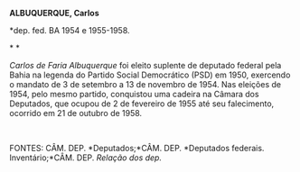 **ALBUQUERQUE, Carlos**

\*dep. fed. BA 1954 e 1955-1958.

* *

*Carlos de Faria Albuquerque* foi eleito suplente de deputado federal
pela Bahia na legenda do Partido Social Democrático (PSD) em 1950,
exercendo o mandato de 3 de setembro a 13 de novembro de 1954. Nas
eleições de 1954, pelo mesmo partido, conquistou uma cadeira na Câmara
dos Deputados, que ocupou de 2 de fevereiro de 1955 até seu falecimento,
ocorrido em 21 de outubro de 1958.

 

FONTES: CÂM. DEP. *Deputados;*CÂM. DEP. *Deputados federais.
Inventário;*CÂM. DEP. *Relação dos dep.*

 
